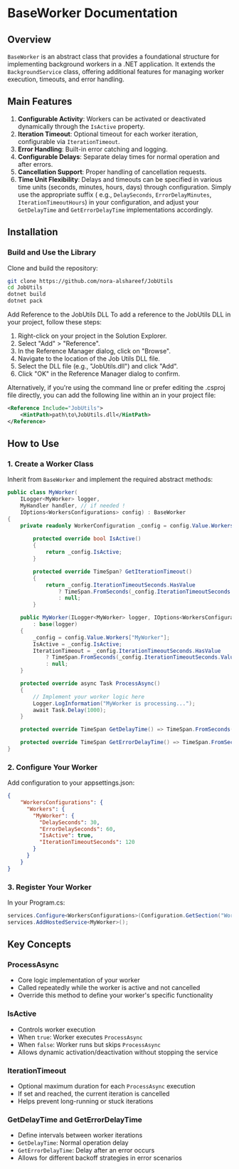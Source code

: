 # BaseWorker Documentation

## Overview

`BaseWorker` is an abstract class that provides a foundational structure for implementing background workers in a .NET
application. It extends the `BackgroundService` class, offering additional features for managing worker execution,
timeouts, and error handling.

## Main Features

1. **Configurable Activity**: Workers can be activated or deactivated dynamically through the `IsActive` property.
2. **Iteration Timeout**: Optional timeout for each worker iteration, configurable via `IterationTimeout`.
3. **Error Handling**: Built-in error catching and logging.
4. **Configurable Delays**: Separate delay times for normal operation and after errors.
5. **Cancellation Support**: Proper handling of cancellation requests.
6. **Time Unit Flexibility**: Delays and timeouts can be specified in various time units (seconds, minutes, hours, days)
   through configuration. Simply use the appropriate suffix (
   e.g., `DelaySeconds`, `ErrorDelayMinutes`, `IterationTimeoutHours`) in your configuration, and adjust
   your `GetDelayTime` and `GetErrorDelayTime` implementations accordingly.

## Installation

### Build and Use the Library

Clone and build the repository:

```bash
git clone https://github.com/nora-alshareef/JobUtils
cd JobUtils
dotnet build
dotnet pack
```

Add Reference to the JobUtils DLL
To add a reference to the JobUtils DLL in your project, follow these steps:

1. Right-click on your project in the Solution Explorer.
2. Select "Add" > "Reference".
3. In the Reference Manager dialog, click on "Browse".
4. Navigate to the location of the Job Utils DLL file.
5. Select the DLL file (e.g., "JobUtils.dll") and click "Add".
6. Click "OK" in the Reference Manager dialog to confirm.

Alternatively, if you're using the command line or prefer editing the .csproj file directly, you can add the following
line within an <ItemGroup> in your project file:

```xml
<Reference Include="JobUtils">
    <HintPath>path\to\JobUtils.dll</HintPath>
</Reference>
```

## How to Use

### 1. Create a Worker Class

Inherit from `BaseWorker` and implement the required abstract methods:

```csharp
public class MyWorker( 
    ILogger<MyWorker> logger,
    MyHandler handler, // if needed ! 
    IOptions<WorkersConfigurations> config) : BaseWorker
{
    private readonly WorkerConfiguration _config = config.Value.Workers["MyWorker"];
        
        protected override bool IsActive()
        {
            return _config.IsActive;
        }

        protected override TimeSpan? GetIterationTimeout()
        {
            return _config.IterationTimeoutSeconds.HasValue
                ? TimeSpan.FromSeconds(_config.IterationTimeoutSeconds.Value)
                : null;
        }

    public MyWorker(ILogger<MyWorker> logger, IOptions<WorkersConfigurations> config) 
        : base(logger)
    {
        _config = config.Value.Workers["MyWorker"];
        IsActive = _config.IsActive;
        IterationTimeout = _config.IterationTimeoutSeconds.HasValue 
            ? TimeSpan.FromSeconds(_config.IterationTimeoutSeconds.Value) 
            : null;
    }

    protected override async Task ProcessAsync()
    {
        // Implement your worker logic here
        Logger.LogInformation("MyWorker is processing...");
        await Task.Delay(1000);
    }

    protected override TimeSpan GetDelayTime() => TimeSpan.FromSeconds(_config.DelaySeconds);

    protected override TimeSpan GetErrorDelayTime() => TimeSpan.FromSeconds(_config.ErrorDelaySeconds);
}
```

### 2. Configure Your Worker

Add configuration to your appsettings.json:

```json
{
    "WorkersConfigurations": {
      "Workers": {
        "MyWorker": {
          "DelaySeconds": 30,
          "ErrorDelaySeconds": 60,
          "IsActive": true,
          "IterationTimeoutSeconds": 120
        }
      }
    }
}
```

### 3. Register Your Worker

In your Program.cs:

```csharp
services.Configure<WorkersConfigurations>(Configuration.GetSection("WorkersConfigurations"));
services.AddHostedService<MyWorker>();
```

## Key Concepts

### ProcessAsync

- Core logic implementation of your worker
- Called repeatedly while the worker is active and not cancelled
- Override this method to define your worker's specific functionality

### IsActive

- Controls worker execution
- When `true`: Worker executes `ProcessAsync`
- When `false`: Worker runs but skips `ProcessAsync`
- Allows dynamic activation/deactivation without stopping the service

### IterationTimeout

- Optional maximum duration for each `ProcessAsync` execution
- If set and reached, the current iteration is cancelled
- Helps prevent long-running or stuck iterations

### GetDelayTime and GetErrorDelayTime

- Define intervals between worker iterations
- `GetDelayTime`: Normal operation delay
- `GetErrorDelayTime`: Delay after an error occurs
- Allows for different backoff strategies in error scenarios